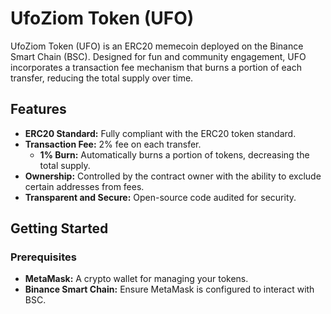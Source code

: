 # UfoZiom Token (UFO)

UfoZiom Token (UFO) is an ERC20 memecoin deployed on the Binance Smart Chain (BSC). Designed for fun and community engagement, UFO incorporates a transaction fee mechanism that burns a portion of each transfer, reducing the total supply over time.

## Features

- **ERC20 Standard:** Fully compliant with the ERC20 token standard.
- **Transaction Fee:** 2% fee on each transfer.
  - **1% Burn:** Automatically burns a portion of tokens, decreasing the total supply.
- **Ownership:** Controlled by the contract owner with the ability to exclude certain addresses from fees.
- **Transparent and Secure:** Open-source code audited for security.

## Getting Started

### Prerequisites

- **MetaMask:** A crypto wallet for managing your tokens.
- **Binance Smart Chain:** Ensure MetaMask is configured to interact with BSC.


